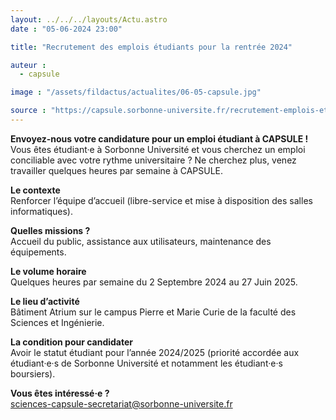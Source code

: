 ```yaml
---
layout: ../../../layouts/Actu.astro
date : "05-06-2024 23:00"

title: "Recrutement des emplois étudiants pour la rentrée 2024"

auteur :
  - capsule

image : "/assets/fildactus/actualites/06-05-capsule.jpg"

source : "https://capsule.sorbonne-universite.fr/recrutement-emplois-etudiants-2024-2025/"
---
```


__Envoyez-nous votre candidature pour un emploi étudiant à CAPSULE !__  
Vous êtes étudiant·e à Sorbonne Université et vous cherchez un emploi conciliable avec votre rythme universitaire ? Ne cherchez plus, venez travailler quelques heures par semaine à CAPSULE.

__Le contexte__  
Renforcer l’équipe d’accueil (libre-service et mise à disposition des salles informatiques). 

__Quelles missions ?__  
Accueil du public, assistance aux utilisateurs, maintenance des équipements.

__Le volume horaire__  
Quelques heures par semaine du 2 Septembre 2024 au 27 Juin 2025.

__Le lieu d’activité__  
Bâtiment Atrium sur le campus Pierre et Marie Curie de la faculté des Sciences et Ingénierie.

__La condition pour candidater__  
Avoir le statut étudiant pour l’année 2024/2025 (priorité accordée aux étudiant·e·s de Sorbonne Université et notamment les étudiant·e·s boursiers).

__Vous êtes intéressé·e ?__  
sciences-capsule-secretariat@sorbonne-universite.fr